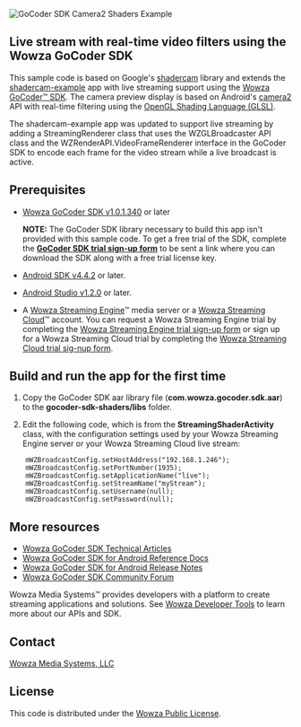 
![GoCoder SDK Camera2 Shaders Example](https://raw.githubusercontent.com/WowzaMediaSystems/gocoder-sdk-camera2-shaders/master/gocoder-sdk-shaders/src/main/res/mipmap-xxhdpi/ic_launcher.png)

## Live stream with real-time video filters using the Wowza GoCoder SDK

This sample code is based on Google's [shadercam](https://github.com/googlecreativelab/shadercam) library and extends the [shadercam-example](https://github.com/googlecreativelab/shadercam/tree/master/shadercam-example) app with live streaming support using the [Wowza GoCoder™ SDK](https://www.wowza.com/products/gocoder). The camera preview display is based on Android's [camera2](https://developer.android.com/reference/android/hardware/camera2/package-summary.html) API with real-time filtering using the [OpenGL Shading Language (GLSL)](https://developer.android.com/guide/topics/graphics/opengl.html).

The shadercam-example app was updated to support live streaming by adding a StreamingRenderer class that uses the WZGLBroadcaster API class and the WZRenderAPI.VideoFrameRenderer interface in the GoCoder SDK to encode each frame for the video stream while a live broadcast is active.

## Prerequisites

- [Wowza GoCoder SDK v1.0.1.340](https://www.wowza.com/products/gocoder) or later

     **NOTE:** The GoCoder SDK library necessary to build this app isn't provided with this sample code. To get a free trial of the SDK, complete the **[GoCoder SDK trial sign-up form](https://www.wowza.com/products/gocoder/sdk/trial)** to be sent a link where you can download the SDK along with a free trial license key.

- [Android SDK v4.4.2](https://developer.android.com/studio/index.html) or later.
- [Android Studio v1.2.0](https://developer.android.com/studio/index.html) or later.
- A [Wowza Streaming Engine](https://www.wowza.com/products/streaming-engine)™ media server or a [Wowza Streaming Cloud](https://www.wowza.com/products/streaming-cloud)™ account. You can request a Wowza Streaming Engine trial by completing the [Wowza Streaming Engine trial sign-up form](https://www.wowza.com/pricing/trial) or sign up for a Wowza Streaming Cloud trial by completing the [Wowza Streaming Cloud trial sig-nup form](https://www.wowza.com/pricing/cloud-free-trial).

## Build and run the app for the first time

1. Copy the GoCoder SDK aar library file (**com.wowza.gocoder.sdk.aar**) to the **gocoder-sdk-shaders/libs** folder.

2. Edit the following code, which is from the **StreamingShaderActivity** class, with the configuration settings used by your Wowza Streaming Engine server or your Wowza Streaming Cloud live stream:

```
    mWZBroadcastConfig.setHostAddress("192.168.1.246");
    mWZBroadcastConfig.setPortNumber(1935);
    mWZBroadcastConfig.setApplicationName("live");
    mWZBroadcastConfig.setStreamName("myStream");
    mWZBroadcastConfig.setUsername(null);
    mWZBroadcastConfig.setPassword(null);
```

## More resources
* [Wowza GoCoder SDK Technical Articles](https://www.wowza.com/docs/wowza-gocoder-sdk)
* [Wowza GoCoder SDK for Android Reference Docs](https://www.wowza.com/resources/gocodersdk/docs/1.0/api-reference-android/)
* [Wowza GoCoder SDK for Android Release Notes](https://www.wowza.com/docs/wowza-gocoder-sdk-release-notes-for-android)
* [Wowza GoCoder SDK Community Forum](https://www.wowza.com/community/spaces/36/wowza-gocoder-sdk.html)

Wowza Media Systems™ provides developers with a platform to create streaming applications and solutions. See [Wowza Developer Tools](https://www.wowza.com/resources/developers) to learn more about our APIs and SDK.

## Contact
[Wowza Media Systems, LLC](https://www.wowza.com/contact)

## License
This code is distributed under the [Wowza Public License](https://github.com/WowzaMediaSystems/gocoder-sdk-camera2-shaders/blob/master/LICENSE).
